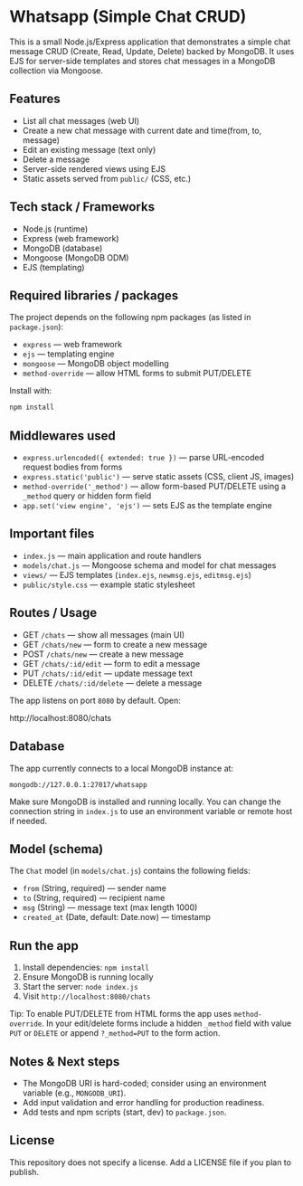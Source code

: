 # Whatsapp (Simple Chat CRUD)

This is a small Node.js/Express application that demonstrates a simple chat message CRUD (Create, Read, Update, Delete) backed by MongoDB. It uses EJS for server-side templates and stores chat messages in a MongoDB collection via Mongoose.

## Features

- List all chat messages (web UI)
- Create a new chat message with current date and time(from, to, message)
- Edit an existing message (text only)
- Delete a message
- Server-side rendered views using EJS
- Static assets served from `public/` (CSS, etc.)

## Tech stack / Frameworks

- Node.js (runtime)
- Express (web framework)
- MongoDB (database)
- Mongoose (MongoDB ODM)
- EJS (templating)

## Required libraries / packages

The project depends on the following npm packages (as listed in `package.json`):

- `express` — web framework
- `ejs` — templating engine
- `mongoose` — MongoDB object modelling
- `method-override` — allow HTML forms to submit PUT/DELETE

Install with:

```powershell
npm install
```

## Middlewares used

- `express.urlencoded({ extended: true })` — parse URL-encoded request bodies from forms
- `express.static('public')` — serve static assets (CSS, client JS, images)
- `method-override('_method')` — allow form-based PUT/DELETE using a `_method` query or hidden form field
- `app.set('view engine', 'ejs')` — sets EJS as the template engine

## Important files

- `index.js` — main application and route handlers
- `models/chat.js` — Mongoose schema and model for chat messages
- `views/` — EJS templates (`index.ejs`, `newmsg.ejs`, `editmsg.ejs`)
- `public/style.css` — example static stylesheet

## Routes / Usage

- GET `/chats` — show all messages (main UI)
- GET `/chats/new` — form to create a new message
- POST `/chats/new` — create a new message
- GET `/chats/:id/edit` — form to edit a message
- PUT `/chats/:id/edit` — update message text
- DELETE `/chats/:id/delete` — delete a message

The app listens on port `8080` by default. Open:

http://localhost:8080/chats

## Database

The app currently connects to a local MongoDB instance at:

```
mongodb://127.0.0.1:27017/whatsapp
```

Make sure MongoDB is installed and running locally. You can change the connection string in `index.js` to use an environment variable or remote host if needed.

## Model (schema)

The `Chat` model (in `models/chat.js`) contains the following fields:

- `from` (String, required) — sender name
- `to` (String, required) — recipient name
- `msg` (String) — message text (max length 1000)
- `created_at` (Date, default: Date.now) — timestamp

## Run the app

1. Install dependencies: `npm install`
2. Ensure MongoDB is running locally
3. Start the server: `node index.js`
4. Visit `http://localhost:8080/chats`

Tip: To enable PUT/DELETE from HTML forms the app uses `method-override`. In your edit/delete forms include a hidden `_method` field with value `PUT` or `DELETE` or append `?_method=PUT` to the form action.

## Notes & Next steps

- The MongoDB URI is hard-coded; consider using an environment variable (e.g., `MONGODB_URI`).
- Add input validation and error handling for production readiness.
- Add tests and npm scripts (start, dev) to `package.json`.

## License

This repository does not specify a license. Add a LICENSE file if you plan to publish.
